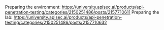 Preparing the environment:
https://university.apisec.ai/products/api-penetration-testing/categories/2150251486/posts/2157710611
Preparing the lab:
https://university.apisec.ai/products/api-penetration-testing/categories/2150251486/posts/2157710632
